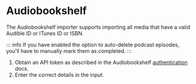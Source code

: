 # Audiobookshelf

The Audiobookshelf importer supports importing all media that have a valid Audible ID or
ITunes ID or ISBN.

::: info
If you have enabled the option to auto-delete podcast episodes, you'll have to
manually mark them as completed.
:::

1. Obtain an API token as described in the Audiobookshelf
  [authentication](https://api.audiobookshelf.org/#authentication) docs.
1. Enter the correct details in the input.
